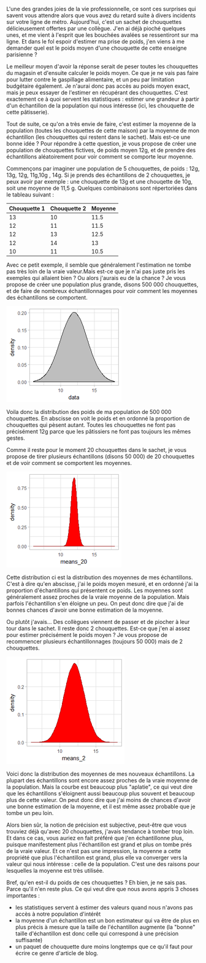 L'une des grandes joies de la vie professionnelle, ce sont ces surprises qui savent vous attendre alors que vous avez du retard suite à divers incidents sur votre ligne de métro.
Aujourd'hui, c'est un sachet de chouquettes délicieusement offertes par une collègue.
J'en ai déjà pioché quelques unes, et me vient à l'esprit que les bouchées avalées se ressentiront sur ma ligne. 
Et dans le fol espoir d'estimer ma prise de poids, j'en viens à me demander quel est le poids moyen d'une chouquette de cette enseigne parisienne ?

Le meilleur moyen d'avoir la réponse serait de peser toutes les chouquettes du magasin et d'ensuite calculer le poids moyen. 
Ce que je ne vais pas faire pour lutter contre le gaspillage alimentaire, et un peu par limitation budgétaire également.
Je n'aurai donc pas accès au poids moyen exact, mais je peux essayer de l'estimer en récupérant des chouquettes. 
C'est exactement ce à quoi servent les statistiques : estimer une grandeur à partir d'un échantillon de la population qui nous intéresse (ici, les chouquette de cette pâtisserie).

Tout de suite, ce qu'on a très envie de faire, c'est estimer la moyenne de la population (toutes les chouquettes de cette maison) par la moyenne de mon échantillon (les chouquettes qui restent dans le sachet).
Mais est-ce une bonne idée ? Pour répondre à cette question, je vous propose de créer une population de chouquettes fictives, de poids moyen 12g, et de prendre des échantillons aléatoirement
pour voir comment se comporte leur moyenne.

Commençons par imaginer une population de 5 chouquettes, de poids : 12g, 13g, 12g, 11g,10g , 14g. Si je prends des échantillons de 2 chouquettes,
je peux avoir par exemple : une chouquette de 13g et une chouqette de 10g, soit une moyenne de 11,5 g. Quelques combinaisons sont répertoriées dans le tableau suivant :

| Chouquette 1 | Chouquette 2 | Moyenne |
|--------------|--------------|---------|
| 13 | 10 | 11.5 |
| 12 | 11 | 11.5 |
| 12 | 13 | 12.5 |
| 12 | 14 | 13 |
| 10 | 11 | 10.5 |

Avec ce petit exemple, il semble que généralement l'estimation ne tombe pas très loin de la vraie valeur.Mais est-ce que je n'ai pas juste pris les exemples qui allaient bien ?
Ou alors j'aurais eu de la chance ? Je vous propose de créer une population plus grande, disons 500 000 chouquettes, et de faire de nombreux échantillonnages pour voir
comment les moyennes des échantillons se comportent.

![distribution pop](figures/population_distribution.png?raw=true)

Voila donc la distribution des poids de ma population de 500 000 chouquettes. En abscisse on voit le poids et en ordonné la proportion de chouquettes qui pèsent autant.
Toutes les chouquettes ne font pas précisément 12g parce que les pâtissiers ne font pas toujours les mêmes gestes.


Comme il reste pour le moment 20 chouquettes dans le sachet, je vous propose de tirer plusieurs échantillons (disons 50 000) de 20 chouquettes et de voir comment se comportent les moyennes.

![distribution moyenne 20](figures/means_20.png?raw=true)

Cette distribution ci est la distribution des moyennes de mes échantillons. C'est à dire qu'en abscisse, j'ai le poids moyen mesuré, et en ordonné j'ai la proportion d'échantillons qui présentent ce poids.
Les moyennes sont généralement assez proches de la vraie moyenne de la population. Mais parfois l'échantillon s'en éloigne un peu.
On peut donc dire que j'ai de bonnes chances d'avoir une bonne estimation de la moyenne.

Ou plutôt j'avais... Des collègues viennent de passer et de piocher à leur tour dans le sachet. Il reste donc 2 chouquettes. Est-ce que j'en ai assez pour estimer précisément le poids moyen ?
Je vous propose de recommencer plusieurs échantillonnages (toujours 50 000) mais de 2 chouquettes.

![distribution moyenne 2](figures/means_2.png?raw=true)

Voici donc la distribution des moyennes de mes nouveaux échantillons.
La plupart des échantillons sont encore assez proches de la vraie moyenne de la population. Mais la courbe est beaucoup plus "aplatie", ce qui veut dire que les échantillons
s'éloignent aussi beaucoup plus souvent et beaucoup plus de cette valeur. On peut donc dire que j'ai moins de chances d'avoir une bonne estimation de la moyenne, 
et il est même assez probable que je tombe un peu loin.


Alors bien sûr, la notion de précision est subjective, peut-être que vous trouviez déjà qu'avec 20 chouquettes, j'avais tendance à tomber trop loin. 
Et dans ce cas, vous auriez en fait préféré que j'en échantillonne plus, puisque manifestement plus l'échantillon est grand et plus on tombe prés de la vraie valeur.
Et ce n'est pas une impression, la moyenne a cette propriété que plus l'échantillon est grand, plus elle va converger vers la valeur qui nous intéresse : celle de la population. 
C'est une des raisons pour lesquelles la moyenne est très utilisée.

Bref, qu'en est-il du poids de ces chouquettes ? Eh bien, je ne sais pas. Parce qu'il n'en reste plus.
Ce qui veut dire que nous avons appris 3 choses importantes :
 - les statistiques servent à estimer des valeurs quand nous n'avons pas accès à notre population d'intérêt
 - la moyenne d'un échantillon est un bon estimateur qui va être de plus en plus précis à mesure que la taille de l'échantillon augmente (la "bonne" taille d'échantillon est donc celle qui correspond à une précision suffisante)
 - un paquet de chouquette dure moins longtemps que ce qu'il faut pour écrire ce genre d'article de blog.
